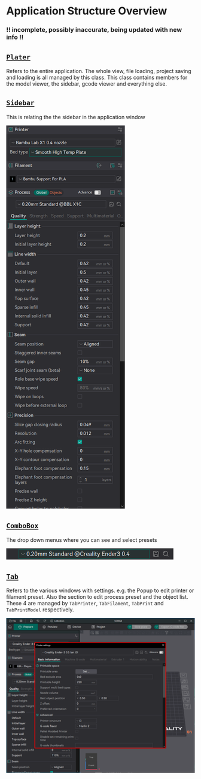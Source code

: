 # Application Structure Overview

### !! incomplete, possibly inaccurate, being updated with new info !!

## [`Plater`](https://github.com/SoftFever/OrcaSlicer/blob/main/src/slic3r/GUI/Plater.hpp)

Refers to the entire application. The whole view, file loading, project saving and loading is all managed by this class. This class contains members for the model viewer, the sidebar, gcode viewer and everything else.

## [`Sidebar`](https://github.com/SoftFever/OrcaSlicer/blob/main/src/slic3r/GUI/Plater.hpp)

This is relating the the sidebar in the application window

![tab-popup](https://github.com/SoftFever/OrcaSlicer/blob/main/doc/images/full-sidebar.png?raw=true)

## [`ComboBox`](https://github.com/SoftFever/OrcaSlicer/blob/main/src/slic3r/GUI/Widgets/ComboBox.hpp)

The drop down menus where you can see and select presets

![tab-popup](https://github.com/SoftFever/OrcaSlicer/blob/main/doc/images/combobox.png?raw=true)

## [`Tab`](https://github.com/SoftFever/OrcaSlicer/blob/main/src/slic3r/GUI/Tab.hpp)

Refers to the various windows with settings. e.g. the Popup to edit printer or filament preset. Also the section to edit process preset and the object list. These 4 are managed by `TabPrinter`, `TabFilament`, `TabPrint` and `TabPrintModel` respectively.

![tab-popup](https://github.com/SoftFever/OrcaSlicer/blob/main/doc/images/tab-popup.png?raw=true)
